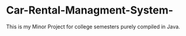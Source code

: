 # Car-Rental-Managment-System-
This is my Minor Project for college semesters  purely compiled in Java.
